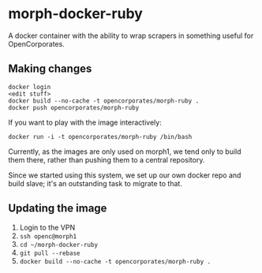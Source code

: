 # morph-docker-ruby

A docker container with the ability to wrap scrapers in something useful for
OpenCorporates.

## Making changes

    docker login
    <edit stuff>
    docker build --no-cache -t opencorporates/morph-ruby .
    docker push opencorporates/morph-ruby

If you want to play with the image interactively:

    docker run -i -t opencorporates/morph-ruby /bin/bash

Currently, as the images are only used on morph1, we tend only to build them
there, rather than pushing them to a central repository.

Since we started using this system, we set up our own docker repo and build
slave; it's an outstanding task to migrate to that.

## Updating the image

1. Login to the VPN
1. `ssh openc@morph1`
1. `cd ~/morph-docker-ruby`
1. `git pull --rebase`
1. `docker build --no-cache -t opencorporates/morph-ruby .`
